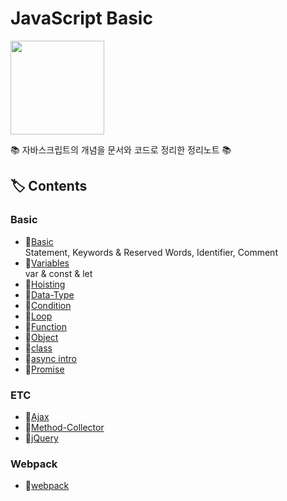 # JavaScript Basic

<p><img src="https://user-images.githubusercontent.com/41675375/79094463-99f6b180-7d92-11ea-94dd-f18c66b97e85.png" width="150" height="150"></p>
  
📚 자바스크립트의 개념을 문서와 코드로 정리한 정리노트 📚


## 🏷️ Contents

### Basic 
- 🔗[Basic](https://github.com/hanbinleejoy/daily-dev-log/blob/master/javascript/01_basic.md)  
Statement, Keywords & Reserved Words, Identifier, Comment
- 🔗[Variables](https://github.com/hanbinleejoy/daily-dev-log/blob/master/javascript/02_variable.md)  
var & const & let
- 🔗[Hoisting](https://github.com/hanbinleejoy/daily-dev-log/blob/master/javascript/03_hoisting.md)
- 🔗[Data-Type](https://github.com/hanbinleejoy/daily-dev-log/blob/master/javascript/04_data_type.md)
- 🔗[Condition](https://github.com/hanbinleejoy/daily-dev-log/blob/master/javascript/05_condition.md)
- 🔗[Loop](https://github.com/hanbinleejoy/daily-dev-log/blob/master/javascript/06_loop.md)
- 🔗[Function](https://github.com/hanbinleejoy/daily-dev-log/blob/master/javascript/07_function.md)
- 🔗[Object](https://github.com/hanbinleejoy/daily-dev-log/blob/master/javascript/08_object.md)
- 🔗[class](https://github.com/hanbinleejoy/daily-dev-log/blob/master/javascript/09_class.md)
- 🔗[async intro](https://github.com/hanbinleejoy/daily-dev-log/blob/master/javascript/10_async_intro.md)
- 🔗[Promise](https://github.com/hanbinleejoy/daily-dev-log/blob/master/javascript/10_promise.md)

### ETC

- 🔗[Ajax](https://github.com/hanbinleejoy/daily-dev-log/blob/master/javascript/_ajax.md)
- 🔗[Method-Collector](https://github.com/hanbinleejoy/daily-dev-log/blob/master/javascript/_all_collector.md)
- 🔗[jQuery](https://github.com/hanbinleejoy/daily-dev-log/blob/master/javascript/_jquery.md)

### Webpack
- 🔗[webpack](https://github.com/hanbinleejoy/daily-dev-log/blob/master/javascript/webpack)
